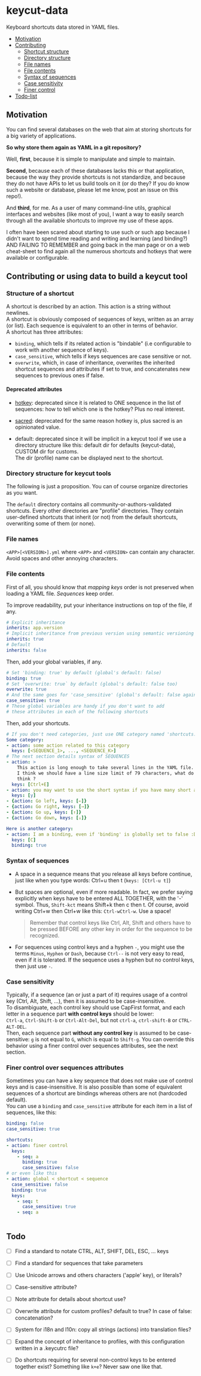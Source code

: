# keycut-data
Keyboard shortcuts data stored in YAML files.

* [Motivation](#motivation)
* [Contributing](#contributing-or-using-data-to-build-a-keycut-tool)
  * [Shortcut structure](#structure-of-a-shortcut)
  * [Directory structure](#directory-structure-for-keycut-tools)
  * [File names](#file-names)
  * [File contents](#file-contents)
  * [Syntax of sequences](#syntax-of-sequences)
  * [Case sensitivity](#case-sensitivity)
  * [Finer control](#finer-control-over-sequences-attributes)
* [Todo-list](#todo)


## Motivation
You can find several databases on the web that aim at storing shortcuts
for a big variety of applications.

**So why store them again as YAML in a git repository?**

Well, **first**, because it is simple to manipulate and simple to maintain.

**Second**, because each of these databases lacks this or that application,
because the way they provide shortcuts is not standardize, and because they
do not have APIs to let us build tools on it (or do they? If you do know
such a website or database, please let me know, post an issue on this repo!).

And **third**, for me. As a user of many command-line utils, graphical
interfaces and websites (like most of you), I want a way to easily search
through all the available shortcuts to improve my use of these apps.

I often have been scared about starting to use such or such app because
I didn't want to spend time reading and writing and learning (and binding?)
AND FAILING TO REMEMBER and going back in the man page or on a web cheat-sheet
to find again all the numerous shortcuts and hotkeys that were available or
configurable.

## Contributing or using data to build a keycut tool
### Structure of a shortcut
A shortcut is described by an action. This action is a string without newlines.  
A shortcut is obviously composed of sequences of keys, written as an array
(or list). Each sequence is equivalent to an other in terms of behavior.  
A shortcut has three attributes:
* `binding`, which tells if its related action is "bindable"
  (i.e configurable to work with another sequence of keys).
* `case_sensitive`, which tells if keys sequences are case sensitive or not.
* `overwrite`, which, in case of inheritance, overwrites the inherited
  shortcut sequences and attributes if set to true, and concatenates new
  sequences to previous ones if false.

#### Deprecated attributes
- [hotkey](https://en.wikipedia.org/wiki/Keyboard_shortcut):
  deprecated since it is related to ONE sequence in the list
  of sequences: how to tell which one is the hotkey? Plus no real interest.

- [sacred](https://en.wikipedia.org/wiki/Keyboard_shortcut#.22Sacred.22_keybindings):
  deprecated for the same reason hotkey is, plus sacred is an
  opinionated value.

- default: deprecated since it will be implicit in a keycut tool if we use
  a directory structure like this: default dir for defaults (keycut-data),
  CUSTOM dir for customs.  
  The dir (profile) name can be displayed next to the shortcut.

### Directory structure for keycut tools

The following is just a proposition.
You can of course organize directories as you want.

The `default` directory contains all community-or-authors-validated shortcuts.
Every other directories are "profile" directories. They contain user-defined
shortcuts that inherit (or not) from the default shortcuts, overwriting some
of them (or none).

### File names
`<APP>[<VERSION>].yml` where `<APP>` and `<VERSION>` can contain any character.
Avoid spaces and other annoying characters.

### File contents
First of all, you should know that *mapping keys* order is not preserved
when loading a YAML file. *Sequences* keep order.

To improve readability, put your inheritance instructions on top of the file,
if any.
 
```yaml
# Explicit inheritance
inherits: app.version
# Implicit inheritance from previous version using semantic versioning
inherits: true
# Default
inherits: false
```

Then, add your global variables, if any.

```yaml
# Set 'binding: true' by default (global's default: false)
binding: true
# Set 'overwrite: true` by default (global's default: false too)
overwrite: true
# And the same goes for 'case_sensitive' (global's default: false again)
case_sensitive: true
# These global variables are handy if you don't want to add
# these attributes in each of the following shortcuts
```

Then, add your shortcuts.

```yaml
# If you don't need categories, just use ONE category named 'shortcuts:'
Some category:
- action: some action related to this category
  keys: [<SEQUENCE_1>, ..., <SEQUENCE_K>]
# The next section details syntax of SEQUENCES
- action: >
    This action is long enough to take several lines in the YAML file.
    I think we should have a line size limit of 79 characters, what do you 
    think ?
  keys: [Ctrl+E]
- action: you may want to use the short syntax if you have many short actions
  keys: [y]
- {action: Go left, keys: [←]}
- {action: Go right, keys: [→]}
- {action: Go up, keys: [↑]}
- {action: Go down, keys: [↓]}

Here is another category:
- action: I am a binding, even if 'binding' is globally set to false :D
  keys: [C]
  binding: true
```

### Syntax of sequences
* A space in a sequence means that you release all keys before continue,
  just like when you type words: Ctrl+u then t (`keys: [Ctrl-u t]`)

* But spaces are optional, even if more readable. In fact, we prefer saying
  explicitly when keys have to be entered ALL TOGETHER, with the '-' symbol.
  Thus, `Shift-kct` means Shift+k then c then t. Of course, avoid writing
  Ctrl+w then Ctrl+w like this: `Ctrl-wCtrl-w`. Use a space!
  > Remember that control keys like Ctrl, Alt, Shift and others have to
    be pressed BEFORE any other key in order for the sequence to be recognized.
  
* For sequences using control keys and a hyphen `-`,
  you might use the terms `Minus`, `Hyphen` or `Dash`, because `Ctrl--`
  is not very easy to read, even if it is tolerated. If the sequence uses
  a hyphen but no control keys, then just use `-`.

### Case sensitivity
Typically, if a sequence (an or just a part of it) requires usage of a control
key (Ctrl, Alt, Shift, ...), then it is assumed to be case-insensitive.  
To disambiguate, each control key should use CapFirst format, and each
letter in a sequence part **with control keys** should be lower:  
`Ctrl-a`, `Ctrl-Shift-b` or `Ctrl-Alt-Del`, but not
`ctrl-a`, `ctrl-shift-B` or `CTRL-ALT-DEL`.  
Then, each sequence part **without any control key** is assumed to be
case-sensitive: `g` is not equal to `G`, which is equal to `Shift-g`.
You can override this behavior using a finer control over sequences attributes,
see the next section.

### Finer control over sequences attributes
Sometimes you can have a key sequence that does not make use of control keys
and is case-insensitive. It is also possible than some of equivalent sequences
of a shortcut are bindings whereas others are not (hardcoded default).  
You can use a `binding` and `case_sensitive` attribute for each item in
a list of sequences, like this:

```yaml
binding: false
case_sensitive: true

shortcuts:
- action: finer control
  keys:
    - seq: a
      binding: true
      case_sensitive: false
# or even like this
- action: global < shortcut < sequence
  case_sensitive: false
  binding: true
  keys:
    - seq: t
      case_sensitive: true
    - seq: a
      
```

## Todo
- [ ] Find a standard to notate CTRL, ALT, SHIFT, DEL, ESC, ... keys
- [ ] Find a standard for sequences that take parameters
- [ ] Use Unicode arrows and others characters ('apple' key), or literals?
- [ ] Case-sensitive attribute?
- [ ] Note attribute for details about shortcut use?
- [ ] Overwrite attribute for custom profiles? default to true?
    In case of false: concatenation?
- [ ] System for i18n and l10n: copy all strings (actions)
    into translation files?
- [ ] Expand the concept of inheritance to profiles, with
    this configuration written in a .keycutrc file?
- [ ] Do shortcuts requiring for several non-control keys to be entered
    together exist? Something like `k+e`? Never saw one like that.

